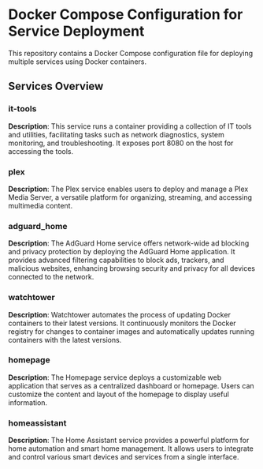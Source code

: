 # Docker Compose Configuration for Service Deployment

This repository contains a Docker Compose configuration file for deploying multiple services using Docker containers.

## Services Overview

### it-tools

**Description**: This service runs a container providing a collection of IT tools and utilities, facilitating tasks such as network diagnostics, system monitoring, and troubleshooting. It exposes port 8080 on the host for accessing the tools.

### plex

**Description**: The Plex service enables users to deploy and manage a Plex Media Server, a versatile platform for organizing, streaming, and accessing multimedia content.

### adguard_home

**Description**: The AdGuard Home service offers network-wide ad blocking and privacy protection by deploying the AdGuard Home application. It provides advanced filtering capabilities to block ads, trackers, and malicious websites, enhancing browsing security and privacy for all devices connected to the network.

### watchtower

**Description**: Watchtower automates the process of updating Docker containers to their latest versions. It continuously monitors the Docker registry for changes to container images and automatically updates running containers with the latest versions.

### homepage

**Description**: The Homepage service deploys a customizable web application that serves as a centralized dashboard or homepage. Users can customize the content and layout of the homepage to display useful information.

### homeassistant

**Description**: The Home Assistant service provides a powerful platform for home automation and smart home management. It allows users to integrate and control various smart devices and services from a single interface.